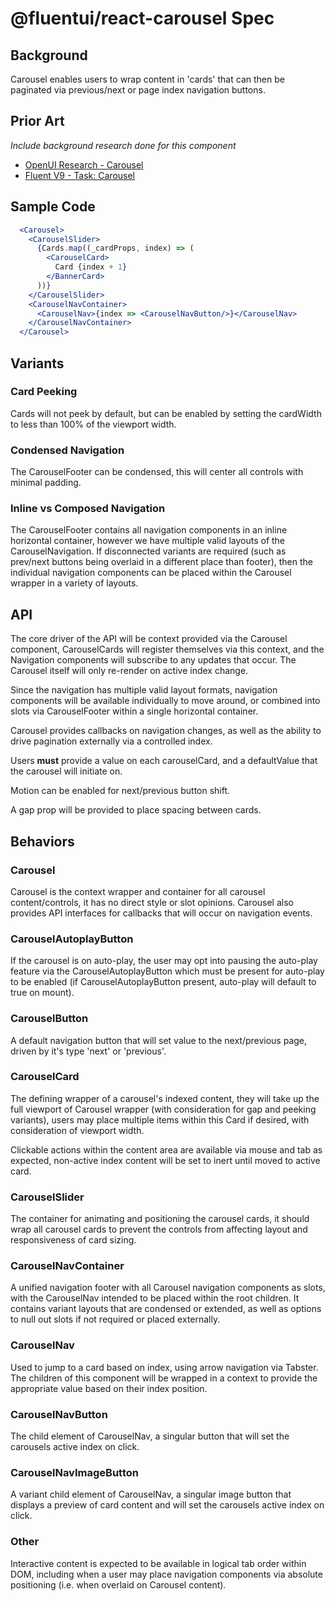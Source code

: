 # @fluentui/react-carousel Spec

## Background

Carousel enables users to wrap content in 'cards' that can then be paginated via previous/next or page index navigation buttons.

## Prior Art

_Include background research done for this component_

- [OpenUI Research - Carousel](https://open-ui.org/components/carousel.research/)
- [Fluent V9 - Task: Carousel](https://github.com/microsoft/fluentui/issues/26647)

## Sample Code

```jsx
  <Carousel>
    <CarouselSlider>
      {Cards.map((_cardProps, index) => (
        <CarouselCard>
          Card {index + 1}
        </BannerCard>
      ))}
    </CarouselSlider>
    <CarouselNavContainer>
      <CarouselNav>{index => <CarouselNavButton/>}</CarouselNav>
    </CarouselNavContainer>
  </Carousel>
```

## Variants

### Card Peeking

Cards will not peek by default, but can be enabled by setting the cardWidth to less than 100% of the viewport width.

### Condensed Navigation

The CarouselFooter can be condensed, this will center all controls with minimal padding.

### Inline vs Composed Navigation

The CarouselFooter contains all navigation components in an inline horizontal container, however we have multiple valid layouts of the CarouselNavigation. If disconnected variants are required (such as prev/next buttons being overlaid in a different place than footer), then the individual navigation components can be placed within the Carousel wrapper in a variety of layouts.

## API

The core driver of the API will be context provided via the Carousel component, CarouselCards will register themselves via this context, and the Navigation components will subscribe to any updates that occur. The Carousel itself will only re-render on active index change.

Since the navigation has multiple valid layout formats, navigation components will be available individually to move around, or combined into slots via CarouselFooter within a single horizontal container.

Carousel provides callbacks on navigation changes, as well as the ability to drive pagination externally via a controlled index.

Users **must** provide a value on each carouselCard, and a defaultValue that the carousel will initiate on.

Motion can be enabled for next/previous button shift.

A gap prop will be provided to place spacing between cards.

## Behaviors

### Carousel

Carousel is the context wrapper and container for all carousel content/controls, it has no direct style or slot opinions. Carousel also provides API interfaces for callbacks that will occur on navigation events.

### CarouselAutoplayButton

If the carousel is on auto-play, the user may opt into pausing the auto-play feature via the CarouselAutoplayButton which must be present for auto-play to be enabled (if CarouselAutoplayButton present, auto-play will default to true on mount).

### CarouselButton

A default navigation button that will set value to the next/previous page, driven by it's type 'next' or 'previous'.

### CarouselCard

The defining wrapper of a carousel's indexed content, they will take up the full viewport of Carousel wrapper (with consideration for gap and peeking variants), users may place multiple items within this Card if desired, with consideration of viewport width.

Clickable actions within the content area are available via mouse and tab as expected, non-active index content will be set to inert until moved to active card.

### CarouselSlider

The container for animating and positioning the carousel cards, it should wrap all carousel cards to prevent the controls from affecting layout and responsiveness of card sizing.

### CarouselNavContainer

A unified navigation footer with all Carousel navigation components as slots, with the CarouselNav intended to be placed within the root children. It contains variant layouts that are condensed or extended, as well as options to null out slots if not required or placed externally.

### CarouselNav

Used to jump to a card based on index, using arrow navigation via Tabster. The children of this component will be wrapped in a context to provide the appropriate value based on their index position.

### CarouselNavButton

The child element of CarouselNav, a singular button that will set the carousels active index on click.

### CarouselNavImageButton

A variant child element of CarouselNav, a singular image button that displays a preview of card content and will set the carousels active index on click.

### Other

Interactive content is expected to be available in logical tab order within DOM, including when a user may place navigation components via absolute positioning (i.e. when overlaid on Carousel content).
